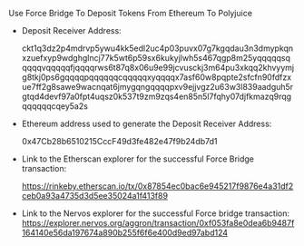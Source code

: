 Use Force Bridge To Deposit Tokens From Ethereum To Polyjuice


  - Deposit Receiver Address:
    
      ckt1q3dz2p4mdrvp5ywu4kk5edl2uc4p03puvx07g7kgqdau3n3dmypkqnxzuefxyp9wdghglncj77k5wt6p59sx6kukyjlwh5s467qgp8m25yqqqqqsqqqqqvqqqqqfjqqqqrws6t87q8x06u9e99jcvusckj3m64pu3xkqq2khvyymjg8tkj0ps6gqqqqpqqqqqqcqqqqqxyqqqqx7asf60w8pqpte2sfcfn90fdfzxue7ff2g8sawe9wacnqat6jmygqngqqqqpxv9ejjvgz2u63w3l839aadguh5rgtqd4devf97a0fpt4uqsz0k537t9zm9zqs4en85n5l7fqhy07djfkmazq9rqgqqqqqqcqey5a2s


  - Ethereum address used to generate the Deposit Receiver Address:
  
    0x47Cb28b6510215CccF49d3fe482e47f9b24db7d1

- Link to the Etherscan explorer for the successful Force Bridge transaction:

    https://rinkeby.etherscan.io/tx/0x87854ec0bac6e945217f9876e4a31df2ceb0a93a4735d3d5ee35024a1f413f89


- Link to the Nervos explorer for the successful Force bridge transaction: https://explorer.nervos.org/aggron/transaction/0xf053fa8e0dea6b9487f164140e56da197674a890b255f6f6e400d9ed97abd124
    
    
